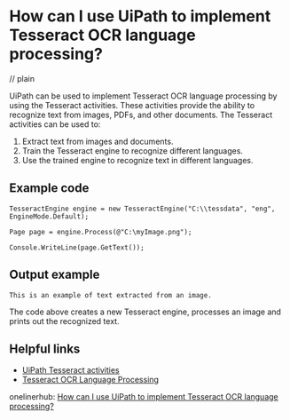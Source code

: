 # How can I use UiPath to implement Tesseract OCR language processing?
// plain

UiPath can be used to implement Tesseract OCR language processing by using the Tesseract activities. These activities provide the ability to recognize text from images, PDFs, and other documents. The Tesseract activities can be used to:

1. Extract text from images and documents.
2. Train the Tesseract engine to recognize different languages.
3. Use the trained engine to recognize text in different languages.

## Example code


```
TesseractEngine engine = new TesseractEngine("C:\\tessdata", "eng", EngineMode.Default);

Page page = engine.Process(@"C:\myImage.png");

Console.WriteLine(page.GetText());
```

## Output example

```
This is an example of text extracted from an image.
```

The code above creates a new Tesseract engine, processes an image and prints out the recognized text.

## Helpful links

- [UiPath Tesseract activities](https://activities.uipath.com/docs/tesseract-activities)
- [Tesseract OCR Language Processing](https://www.tesseract-ocr.com/docs/langproc.html)

onelinerhub: [How can I use UiPath to implement Tesseract OCR language processing?](https://onelinerhub.com/tesseract-ocr/how-can-i-use-uipath-to-implement-tesseract-ocr-language-processing)